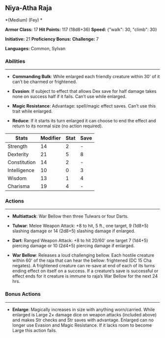 ## Niya-Atha Raja
*(Medium) (Fey) *

**Armor Class:** 17
**Hit Points:** 117 (18d8+36)
**Speed:** {"walk": 30, "climb": 30}

**Initiative:** 21
**Proficiency Bonus:**
**Challenge:** 7

**Languages:** Common, Sylvan

### Abilities
 --- 
- **Commanding Bulk**: While enlarged each friendly creature within 30' of it can’t be charmed or frightened.

- **Evasion**: If subject to effect that allows Dex save for half damage takes none on success half if it fails. Can’t use while enlarged.

- **Magic Resistance**: Advantage: spell/magic effect saves. Can’t use this trait while enlarged.

- **Reduce**: If it starts its turn enlarged it can choose to end the effect and return to its normal size (no action required).



| Stats | Modifier | Stat | Save
| ---- | ---- | ---- | ---- |
| Strength | 14 | 2 | - |
| Dexterity | 21 | 5 | 8 |
| Constitution | 14 | 2 | - |
| Intelligence | 10 | 0 | 3 |
| Wisdom | 13 | 1 | 4 |
| Charisma | 19 | 4 | - |

### Actions
 --- 
- **Multiattack**: War Bellow then three Tulwars or four Darts.

- **Tulwar**: Melee Weapon Attack: +8 to hit, 5 ft., one target, 9 (1d8+5) slashing damage or 14 (2d8+5) slashing damage if enlarged.

- **Dart**: Ranged Weapon Attack: +8 to hit 20/60' one target 7 (1d4+5) piercing damage or 10 (2d4+5) piercing damage if enlarged.

- **War Bellow**: Releases a loud challenging bellow. Each hostile creature within 60' of the raja that can hear the bellow:  frightened (DC 15 Cha negates). A frightened creature can re-save at end of each of its turns ending effect on itself on a success. If a creature’s save is successful or effect ends for it creature is immune to raja’s War Bellow for the next 24 hrs.

### Bonus Actions
 --- 
- **Enlarge**: Magically increases in size with anything worn/carried. While enlarged is Large 2× damage dice on weapon attacks (included above) and makes Str checks and Str saves with advantage. Enlarged can no longer use Evasion and Magic Resistance. If it lacks room to become Large this action fails.

